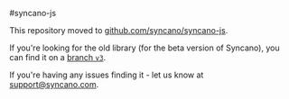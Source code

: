 #syncano-js

This repository moved to [github.com/syncano/syncano-js](https://github.com/syncano/syncano-js).

If you're looking for the old library (for the beta version of Syncano), you can find it on a [branch `v3`](https://github.com/Syncano/syncano-js/tree/v3).

If you're having any issues finding it - let us know at [support@syncano.com](mailto:support@syncano.com).
